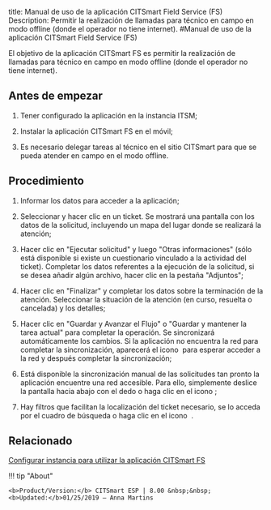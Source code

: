 title: Manual de uso de la aplicación CITSmart Field Service (FS)
Description: Permitir la realización de llamadas para técnico en campo en modo offline (donde el operador no tiene internet).
#Manual de uso de la aplicación CITSmart Field Service (FS)

El objetivo de la aplicación CITSmart FS es permitir la realización de llamadas
para técnico en campo en modo offline (donde el operador no tiene internet).

Antes de empezar
--------------------

1.  Tener configurado la aplicación en la instancia ITSM;

2.  Instalar la aplicación CITSmart FS en el móvil;

3.  Es necesario delegar tareas al técnico en el sitio CITSmart para que se
    pueda atender en campo en el modo offline.

Procedimiento
-----------------

1.  Informar los datos para acceder a la aplicación;

2.  Seleccionar y hacer clic en un ticket. Se mostrará una pantalla con los
    datos de la solicitud, incluyendo un mapa del lugar donde se realizará la
    atención;

3.  Hacer clic en "Ejecutar solicitud" y luego "Otras informaciones" (sólo está
    disponible si existe un cuestionario vinculado a la actividad del ticket).
    Completar los datos referentes a la ejecución de la solicitud, si se desea
    añadir algún archivo, hacer clic en la pestaña "Adjuntos";

4.  Hacer clic en "Finalizar" y completar los datos sobre la terminación de la
    atención. Seleccionar la situación de la atención (en curso, resuelta o
    cancelada) y los detalles;

5.  Hacer clic en "Guardar y Avanzar el Flujo" o "Guardar y mantener la tarea
    actual" para completar la operación. Se sincronizará automáticamente los
    cambios. Si la aplicación no encuentra la red para completar la
    sincronización, aparecerá el icono  para esperar acceder a la red y después
    completar la sincronización;

6.  Está disponible la sincronización manual de las solicitudes tan pronto la
    aplicación encuentre una red accesible. Para ello, simplemente deslice la
    pantalla hacia abajo con el dedo o haga clic en el icono ;

7.  Hay filtros que facilitan la localización del ticket necesario, se lo acceda
    por el cuadro de búsqueda o haga clic en el icono  .


Relacionado
-----------

[Configurar instancia para utilizar la aplicación CITSmart FS](/es-es/citsmart-esp-8/additional-features/mobile-and-field-service/field-service/configure-field-service-application.html)

!!! tip "About"

    <b>Product/Version:</b> CITSmart ESP | 8.00 &nbsp;&nbsp;
    <b>Updated:</b>01/25/2019 – Anna Martins
